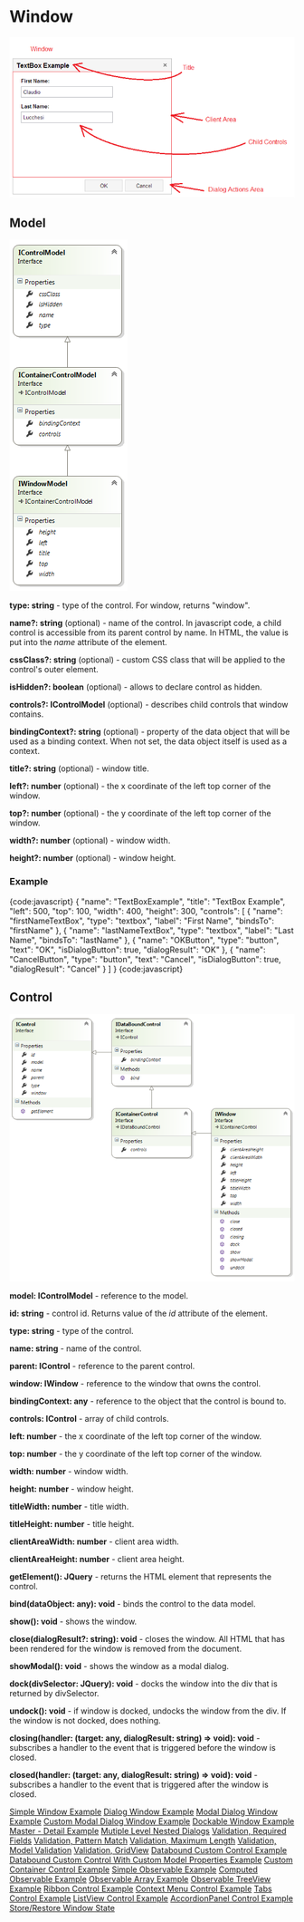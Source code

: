 # Window

![](Window_Window.png)

## Model

![](Window_IWindowModel.png)

**type: string** - type of the control. For window, returns "window".

**name?: string** (optional) - name of the control. In javascript code, a child control is accessible from its parent control by name. In HTML, the value is put into the _name_ attribute of the element.

**cssClass?: string** (optional) - custom CSS class that will be applied to the control's outer element.

**isHidden?: boolean** (optional) - allows to declare control as hidden.

**controls?: IControlModel[]()** (optional) - describes child controls that window contains.

**bindingContext?: string** (optional) - property of the data object that will be used as a binding context. When not set, the data object itself is used as a context.

**title?: string** (optional) - window title.

**left?: number** (optional) - the x coordinate of the left top corner of the window.

**top?: number** (optional) - the y coordinate of the left top corner of the window.

**width?: number** (optional) - window width.

**height?: number** (optional) - window height.

### Example

{code:javascript}
{
	"name": "TextBoxExample",
	"title": "TextBox Example",
	"left": 500,
	"top": 100,
	"width": 400,
	"height": 300,
	"controls": [
		{
			"name": "firstNameTextBox",
			"type": "textbox",
			"label": "First Name",
			"bindsTo": "firstName"
		},
		{
			"name": "lastNameTextBox",
			"type": "textbox",
			"label": "Last Name",
			"bindsTo": "lastName"
		},
		{
			"name": "OKButton",
			"type": "button",
			"text": "OK",
			"isDialogButton": true,
			"dialogResult": "OK"
		},
		{
			"name": "CancelButton",
			"type": "button",
			"text": "Cancel",
			"isDialogButton": true,
			"dialogResult": "Cancel"
		}
	]
}
{code:javascript}

## Control

![](Window_IWindow.png)

**model: IControlModel** - reference to the model.

**id: string** - control id. Returns value of the _id_ attribute of the element.

**type: string** - type of the control.

**name: string** - name of the control.

**parent: IControl** - reference to the parent control.

**window: IWindow** - reference to the window that owns the control.

**bindingContext: any** - reference to the object that the control is bound to.

**controls: IControl[]()** - array of child controls.

**left: number** - the x coordinate of the left top corner of the window.

**top: number** - the y coordinate of the left top corner of the window.

**width: number** - window width.

**height: number** - window height.

**titleWidth: number** - title width.

**titleHeight: number** - title height.

**clientAreaWidth: number** - client area width.

**clientAreaHeight: number** - client area height.

**getElement(): JQuery** - returns the HTML element that represents the control.

**bind(dataObject: any): void** - binds the control to the data model.

**show(): void** - shows the window.

**close(dialogResult?: string): void** - closes the window. All HTML that has been rendered for the window is removed from the document.

**showModal(): void** - shows the window as a modal dialog.

**dock(divSelector: JQuery): void** - docks the window into the div that is returned by divSelector.

**undock(): void** - if window is docked, undocks the window from the div. If the window is not docked, does nothing.

**closing(handler: (target: any, dialogResult: string) => void): void** - subscribes a handler to the event that is triggered before the window is closed.

**closed(handler: (target: any, dialogResult: string) => void): void** - subscribes a handler to the event that is triggered after the window is closed.

[Simple Window Example](Simple-Window-Example.md)
[Dialog Window Example](Dialog-Window-Example.md)
[Modal Dialog Window Example](Modal-Dialog-Window-Example.md)
[Custom Modal Dialog Window Example](Custom-Modal-Dialog-Window-Example.md)
[Dockable Window Example](Dockable-Window-Example.md)
[Master - Detail Example](Master---Detail-Example.md)
[Mutiple Level Nested Dialogs](Mutiple-Level-Nested-Dialogs.md)
[Validation, Required Fields](Validation,-Required-Fields.md)
[Validation, Pattern Match](Validation,-Pattern-Match.md)
[Validation, Maximum Length](Validation,-Maximum-Length.md)
[Validation, Model Validation](Validation,-Model-Validation.md)
[Validation, GridView](Validation,-GridView.md)
[Databound Custom Control Example](Databound-Custom-Control-Example.md)
[Databound Custom Control With Custom Model Properties Example](Databound-Custom-Control-With-Custom-Model-Properties-Example.md)
[Custom Container Control Example](Custom-Container-Control-Example.md)
[Simple Observable Example](Simple-Observable-Example.md)
[Computed Observable Example](Computed-Observable-Example.md)
[Observable Array Example](Observable-Array-Example.md)
[Observable TreeView Example](Observable-TreeView-Example.md)
[Ribbon Control Example](Ribbon-Control-Example.md)
[Context Menu Control Example](Context-Menu-Control-Example.md)
[Tabs Control Example](Tabs-Control-Example.md)
[ListView Control Example](ListView-Control-Example.md)
[AccordionPanel Control Example](AccordionPanel-Control-Example.md)
[Store/Restore Window State](Store_Restore-Window-State.md)
